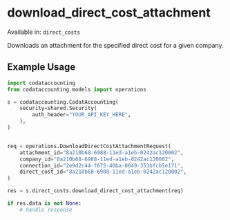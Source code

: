 # download_direct_cost_attachment
Available in: `direct_costs`

Downloads an attachment for the specified direct cost for a given company.

## Example Usage
```python
import codataccounting
from codataccounting.models import operations

s = codataccounting.CodatAccounting(
    security=shared.Security(
        auth_header="YOUR_API_KEY_HERE",
    ),
)


req = operations.DownloadDirectCostAttachmentRequest(
    attachment_id="8a210b68-6988-11ed-a1eb-0242ac120002",
    company_id="8a210b68-6988-11ed-a1eb-0242ac120002",
    connection_id="2e9d2c44-f675-40ba-8049-353bfcb5e171",
    direct_cost_id="8a210b68-6988-11ed-a1eb-0242ac120002",
)

res = s.direct_costs.download_direct_cost_attachment(req)

if res.data is not None:
    # handle response
```